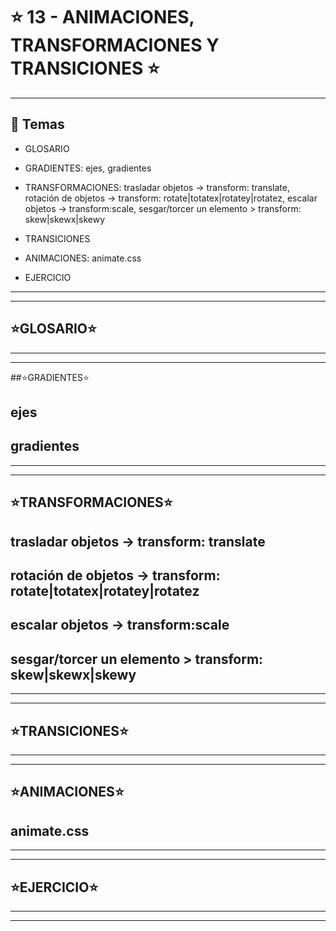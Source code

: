 # :star: 13 - ANIMACIONES, TRANSFORMACIONES Y TRANSICIONES :star:

---

## :book: Temas

- GLOSARIO

- GRADIENTES: ejes, gradientes

- TRANSFORMACIONES: trasladar objetos -> transform: translate, rotación de objetos -> transform: rotate|totatex|rotatey|rotatez, escalar objetos -> transform:scale, sesgar/torcer un elemento > transform: skew|skewx|skewy

- TRANSICIONES

- ANIMACIONES: animate.css

- EJERCICIO

---
---

## :star:GLOSARIO:star:


---
---

##:star:GRADIENTES:star:

## ejes

## gradientes


---
---

## :star:TRANSFORMACIONES:star:

## trasladar objetos -> transform: translate

## rotación de objetos -> transform: rotate|totatex|rotatey|rotatez

## escalar objetos -> transform:scale

## sesgar/torcer un elemento > transform: skew|skewx|skewy

---
---

## :star:TRANSICIONES:star:


---
---

## :star:ANIMACIONES:star:

## animate.css


---
---

## :star:EJERCICIO:star:


---
---
